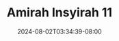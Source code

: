 --- 
title: "Amirah Insyirah  11"
description: "download   Amirah Insyirah  11 simontox full baru"
date: 2024-08-02T03:34:39-08:00
file_code: "6wght4lqxpe9"
draft: false
cover: "8dmt569sj25f2kl4.jpg"
tags: ["Amirah", "Insyirah", "bokep-indo", "bokep-viral", "bokep-ig"]
length: 40
fld_id: "1483924"
foldername: "Amirah insyirah"
categories: ["Amirah insyirah"]
views: 2
---